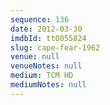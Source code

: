 ```yaml
---
sequence: 136
date: 2012-03-30
imdbId: tt0055824
slug: cape-fear-1962
venue: null
venueNotes: null
medium: TCM HD
mediumNotes: null
---
```

